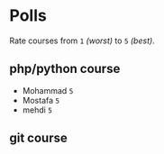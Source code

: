 # Polls

Rate courses from `1` _(worst)_ to `5` _(best)_.

## php/python course

- Mohammad `5`
- Mostafa `5`
- mehdi `5`

## git course

